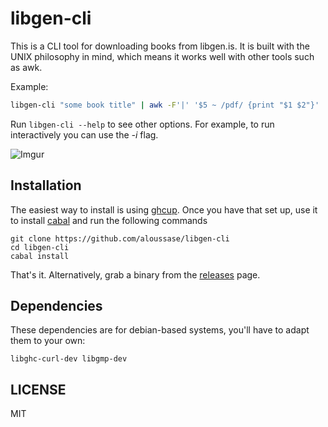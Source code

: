 libgen-cli
==========

This is a CLI tool for downloading books from libgen.is. It is built with the
UNIX philosophy in mind, which means it works well with other tools such as awk.

Example:

```bash
libgen-cli "some book title" | awk -F'|' '$5 ~ /pdf/ {print "$1 $2"}' | xargs libgen-cli -d
```

Run `libgen-cli --help` to see other options. For example, to run interactively
you can use the _-i_ flag.

![Imgur](https://i.imgur.com/gVYpLo4.gif)

Installation
------------

The easiest way to install is using [ghcup](https://www.haskell.org/ghcup/). Once
you have that set up, use it to install [cabal](https://www.haskell.org/cabal/)
and run the following commands

```
git clone https://github.com/aloussase/libgen-cli
cd libgen-cli
cabal install
```

That's it. Alternatively, grab a binary from the [releases]() page.

Dependencies
------------

These dependencies are for debian-based systems, you'll have to adapt them to your
own:

```
libghc-curl-dev libgmp-dev
```

LICENSE
-------

MIT
